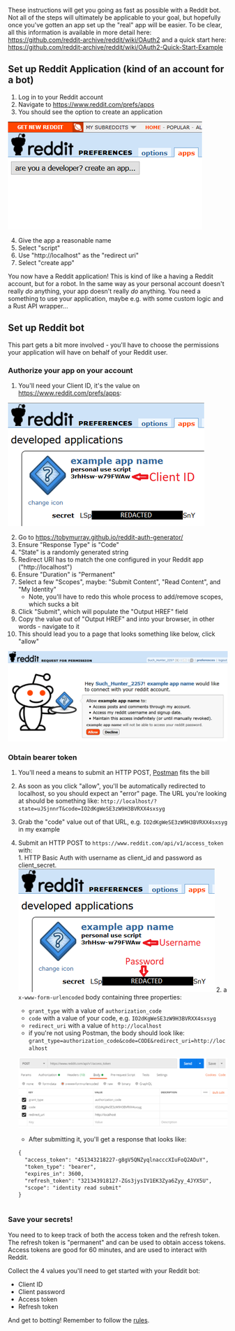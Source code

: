 These instructions will get you going as fast as possible with a Reddit bot. Not all of the steps will ultimately be applicable to your goal, but hopefully once you've gotten an app set up the "real" app will be easier. To be clear, all this information is available in more detail here: https://github.com/reddit-archive/reddit/wiki/OAuth2 and a quick start here: https://github.com/reddit-archive/reddit/wiki/OAuth2-Quick-Start-Example

## Set up Reddit Application (kind of an account for a bot)

1. Log in to your Reddit account
2. Navigate to https://www.reddit.com/prefs/apps
3. You should see the option to create an application 

![are you a developer? create an app...](are-you-a-developer.png)

4. Give the app a reasonable name
5. Select "script"
6. Use "http://localhost" as the "redirect uri"
7. Select "create app"

You now have a Reddit application! This is kind of like a having a Reddit account, but for a robot. In the same way as your personal account doesn't really _do_ anything, your app doesn't really _do_ anything. You need a something to use your application, maybe e.g. with some custom logic and a Rust API wrapper...

## Set up Reddit bot
This part gets a bit more involved - you'll have to choose the permissions your application will have on behalf of your Reddit user.

### Authorize your app on your account
  1. You'll need your Client ID, it's the value on https://www.reddit.com/prefs/apps:

![developed applications](developed-applications.png)  

  2. Go to https://tobymurray.github.io/reddit-auth-generator/
  3. Ensure "Response Type" is "Code"
  4. "State" is a randomly generated string
  5. Redirect URI has to match the one configured in your Reddit app ("http://localhost")
  6. Ensure "Duration" is "Permanent"
  7. Select a few "Scopes", maybe: "Submit Content", "Read Content", and "My Identity"
     - Note, you'll have to redo this whole process to add/remove scopes, which sucks a bit
  8. Click "Submit", which will populate the "Output HREF" field
  9. Copy the value out of "Output HREF" and into your browser, in other words - navigate to it
  10. This should lead you to a page that looks something like below, click "allow"

![allow-app-to-connect-to-reddit-account.png](allow-app-to-connect-to-reddit-account.png)

### Obtain bearer token 
  1. You'll need a means to submit an HTTP POST, [Postman](https://www.postman.com/) fits the bill
  2. As soon as you click "allow", you'll be automatically redirected to localhost, so you should expect an "error" page. The URL you're looking at should be something like: `http://localhost/?state=uJSjnnrT&code=IO2dKgWeSE3zW9H3BVRXX4sxsyg`
  3. Grab the "code" value out of that URL, e.g. `IO2dKgWeSE3zW9H3BVRXX4sxsyg` in my example
  4. Submit an HTTP POST to `https://www.reddit.com/api/v1/access_token` with:  
    1. HTTP Basic Auth with username as client_id and password as client_secret.
    ![HTTP Basic Auth](basic-auth.png)
    2. a `x-www-form-urlencoded` body containing three properties:  
      - `grant_type` with a value of `authorization_code`
      - `code` with a value of your code, e.g. `IO2dKgWeSE3zW9H3BVRXX4sxsyg`
      - `redirect_uri` with a value of `http://localhost`
      - if you're not using Postman, the body should look like: `grant_type=authorization_code&code=CODE&redirect_uri=http://localhost`
      
      ![Postman bearer token request](bearer-token.png)
      - After submitting it, you'll get a response that looks like:
      ``` 
      {
        "access_token": "451343218227-g8gV5QNZyqlnacccXIuFoQ2ADuY",
        "token_type": "bearer",
        "expires_in": 3600,
        "refresh_token": "321343918127-ZGs3jysIV1EK3Zya6Zyy_4JYX5U",
        "scope": "identity read submit"
      }  
    
### Save your secrets!

You need to to keep track of both the access token and the refresh token. The refresh token is "permanent" and can be used to obtain access tokens. Access tokens are good for 60 minutes, and are used to interact with Reddit.

Collect the 4 values you'll need to get started with your Reddit bot:
  - Client ID
  - Client password
  - Access token
  - Refresh token

And get to botting! Remember to follow the [rules](https://github.com/reddit-archive/reddit/wiki/API#rules).